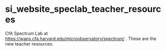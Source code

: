 # si_website_speclab_teacher_resources
CfA Spectrum Lab at https://waps.cfa.harvard.edu/microobservatory/spectrum/ . These are the new teacher resources.
